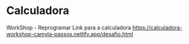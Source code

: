 # Calculadora
WorkShop - Reprogramar
Link para a calculadora 
https://calculadora-workshop-camyla-passos.netlify.app/desafio.html
